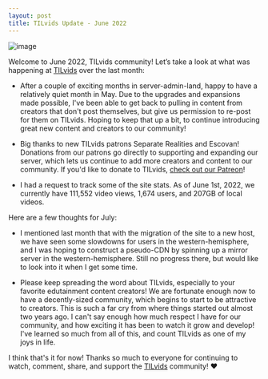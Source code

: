 ```yaml
---
layout: post
title: TILvids Update - June 2022
---
```


![image](https://user-images.githubusercontent.com/69435791/171321523-923b1337-b37f-4a80-9bee-cabda172f427.png)

Welcome to June 2022, TILvids community! Let’s take a look at what was happening at [TILvids](https://tilvids.com) over the last month:

- After a couple of exciting months in server-admin-land, happy to have a relatively quiet month in May. Due to the upgrades and expansions made possible, I've been able to get back to pulling in content from creators that don't post themselves, but give us permission to re-post for them on TILvids. Hoping to keep that up a bit, to continue introducing great new content and creators to our community!

- Big thanks to new TILvids patrons Separate Realities and Escovan! Donations from our patrons go directly to supporting and expanding our server, which lets us continue to add more creators and content to our community. If you'd like to donate to TILvids, [check out our Patreon](https://www.patreon.com/tilvids)!

- I had a request to track some of the site stats. As of June 1st, 2022, we currently have 111,552 video views, 1,674 users, and 207GB of local videos. 

Here are a few thoughts for July:

- I mentioned last month that with the migration of the site to a new host, we have seen some slowdowns for users in the western-hemisphere, and I was hoping to construct a pseudo-CDN by spinning up a mirror server in the western-hemisphere. Still no progress there, but would like to look into it when I get some time.

- Please keep spreading the word about TILvids, especially to your favorite edutainment content creators! We are fortunate enough now to have a decently-sized community, which begins to start to be attractive to creators. This is such a far cry from where things started out almost two years ago. I can't say enough how much respect I have for our community, and how exciting it has been to watch it grow and develop! I've learned so much from all of this, and count TILvids as one of my joys in life.

I think that's it for now! Thanks so much to everyone for continuing to watch, comment, share, and support the [TILvids](https://tilvids.com) community! ❤️

